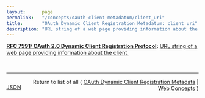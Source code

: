 ```yaml
---
layout:      page
permalink:   "/concepts/oauth-client-metadatum/client_uri"
title:       "OAuth Dynamic Client Registration Metadatum: client_uri"
description: "URL string of a web page providing information about the client."
---
```


**[RFC 7591: OAuth 2.0 Dynamic Client Registration Protocol](/specs/IETF/RFC/7591 "This specification defines mechanisms for dynamically registering OAuth 2.0 clients with authorization servers. Registration requests send a set of desired client metadata values to the authorization server. The resulting registration responses return a client identifier to use at the authorization server and the client metadata values registered for the client. The client can then use this registration information to communicate with the authorization server using the OAuth 2.0 protocol. This specification also defines a set of common client metadata fields and values for clients to use during registration."):** [URL string of a web page providing information about the client.](http://tools.ietf.org/html/rfc7591#section-2 "Read documentation for OAuth Dynamic Client Registration Metadatum &#34;client_uri&#34;")

<br/>
<hr/>

<p style="float : left"><a href="./client_uri.json" title="JSON representing this particular Web Concept value">JSON</a></p>
<p style="text-align: right">Return to list of all ( <a href="../oauth-client-metadata">OAuth Dynamic Client Registration Metadata</a> | <a href="../">Web Concepts</a> )</p>
